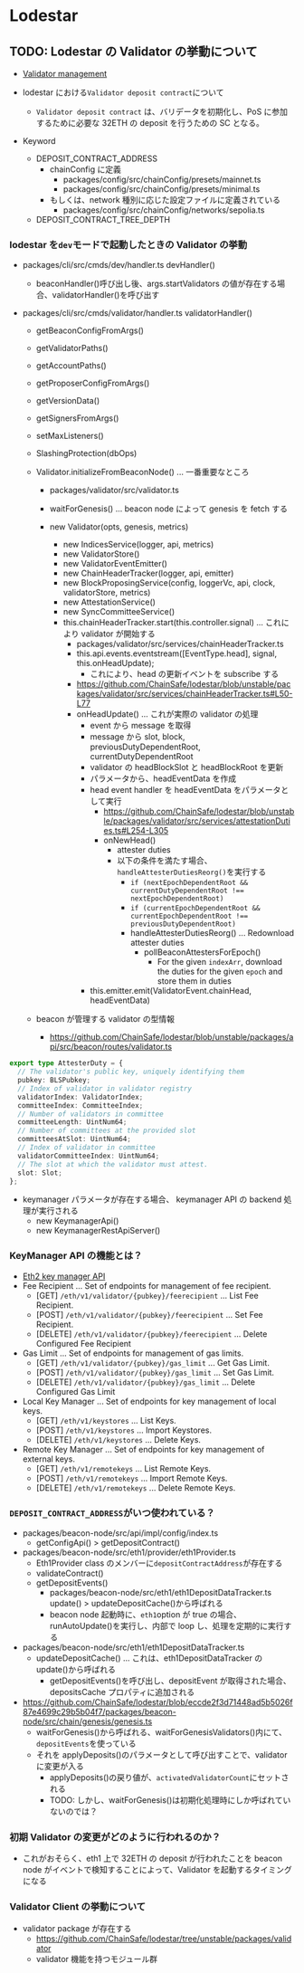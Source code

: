 # Lodestar

## TODO: Lodestar の Validator の挙動について

- [Validator management](https://chainsafe.github.io/lodestar/usage/validator-management/)
- lodestar における`Validator deposit contract`について

  - `Validator deposit contract` は、バリデータを初期化し、PoS に参加するために必要な 32ETH の deposit を行うための SC となる。

- Keyword
  - DEPOSIT_CONTRACT_ADDRESS
    - chainConfig に定義
      - packages/config/src/chainConfig/presets/mainnet.ts
      - packages/config/src/chainConfig/presets/minimal.ts
    - もしくは、network 種別に応じた設定ファイルに定義されている
      - packages/config/src/chainConfig/networks/sepolia.ts
  - DEPOSIT_CONTRACT_TREE_DEPTH

### lodestar を`dev`モードで起動したときの Validator の挙動

- packages/cli/src/cmds/dev/handler.ts devHandler()
  - beaconHandler()呼び出し後、args.startValidators の値が存在する場合、validatorHandler()を呼び出す
- packages/cli/src/cmds/validator/handler.ts validatorHandler()

  - getBeaconConfigFromArgs()
  - getValidatorPaths()
  - getAccountPaths()
  - getProposerConfigFromArgs()
  - getVersionData()
  - getSignersFromArgs()
  - setMaxListeners()
  - SlashingProtection(dbOps)
  - Validator.initializeFromBeaconNode() ... 一番重要なところ

    - packages/validator/src/validator.ts
    - waitForGenesis() ... beacon node によって genesis を fetch する
    - new Validator(opts, genesis, metrics)

      - new IndicesService(logger, api, metrics)
      - new ValidatorStore()
      - new ValidatorEventEmitter()
      - new ChainHeaderTracker(logger, api, emitter)
      - new BlockProposingService(config, loggerVc, api, clock, validatorStore, metrics)
      - new AttestationService()
      - new SyncCommitteeService()
      - this.chainHeaderTracker.start(this.controller.signal) ... これにより validator が開始する
        - packages/validator/src/services/chainHeaderTracker.ts
        - this.api.events.eventstream([EventType.head], signal, this.onHeadUpdate);
          - これにより、head の更新イベントを subscribe する
        - https://github.com/ChainSafe/lodestar/blob/unstable/packages/validator/src/services/chainHeaderTracker.ts#L50-L77
        - onHeadUpdate() ... これが実際の validator の処理
          - event から message を取得
          - message から slot, block, previousDutyDependentRoot, currentDutyDependentRoot
          - validator の headBlockSlot と headBlockRoot を更新
          - パラメータから、headEventData を作成
          - head event handler を headEventData をパラメータとして実行
            - https://github.com/ChainSafe/lodestar/blob/unstable/packages/validator/src/services/attestationDuties.ts#L254-L305
            - onNewHead()
              - attester duties
              - 以下の条件を満たす場合、`handleAttesterDutiesReorg()`を実行する
                - `if (nextEpochDependentRoot && currentDutyDependentRoot !== nextEpochDependentRoot)`
                - `if (currentEpochDependentRoot && currentEpochDependentRoot !== previousDutyDependentRoot)`
                - handleAttesterDutiesReorg() ... Redownload attester duties
                  - pollBeaconAttestersForEpoch()
                    - For the given `indexArr`, download the duties for the given `epoch` and store them in duties
          - this.emitter.emit(ValidatorEvent.chainHead, headEventData)

  - beacon が管理する validator の型情報
    - https://github.com/ChainSafe/lodestar/blob/unstable/packages/api/src/beacon/routes/validator.ts

```ts
export type AttesterDuty = {
  // The validator's public key, uniquely identifying them
  pubkey: BLSPubkey;
  // Index of validator in validator registry
  validatorIndex: ValidatorIndex;
  committeeIndex: CommitteeIndex;
  // Number of validators in committee
  committeeLength: UintNum64;
  // Number of committees at the provided slot
  committeesAtSlot: UintNum64;
  // Index of validator in committee
  validatorCommitteeIndex: UintNum64;
  // The slot at which the validator must attest.
  slot: Slot;
};
```

- keymanager パラメータが存在する場合、 keymanager API の backend 処理が実行される
  - new KeymanagerApi()
  - new KeymanagerRestApiServer()

### KeyManager API の機能とは？

- [Eth2 key manager API](https://ethereum.github.io/keymanager-APIs/?urls.primaryName=dev)
- Fee Recipient ... Set of endpoints for management of fee recipient.
  - [GET] `/eth​/v1​/validator​/{pubkey}​/feerecipient` ... List Fee Recipient.
  - [POST] `​/eth​/v1​/validator​/{pubkey}​/feerecipient` ... Set Fee Recipient.
  - [DELETE] `/eth​/v1​/validator​/{pubkey}​/feerecipient` ... Delete Configured Fee Recipient
- Gas Limit ... Set of endpoints for management of gas limits.
  - [GET] `​/eth​/v1​/validator​/{pubkey}​/gas_limit` ... Get Gas Limit.
  - [POST] `​/eth​/v1​/validator​/{pubkey}​/gas_limit` ... Set Gas Limit.
  - [DELETE] `​/eth​/v1​/validator​/{pubkey}​/gas_limit` ... Delete Configured Gas Limit
- Local Key Manager ... Set of endpoints for key management of local keys.
  - [GET] `​/eth​/v1​/keystores` ... List Keys.
  - [POST] `​/eth​/v1​/keystores` ... Import Keystores.
  - [DELETE] `​/eth​/v1​/keystores` ... Delete Keys.
- Remote Key Manager ... Set of endpoints for key management of external keys.
  - [GET] `​/eth​/v1​/remotekeys` ... List Remote Keys.
  - [POST] `​/eth​/v1​/remotekeys` ... Import Remote Keys.
  - [DELETE] `​/eth​/v1​/remotekeys` ... Delete Remote Keys.

### `DEPOSIT_CONTRACT_ADDRESS`がいつ使われている？

- packages/beacon-node/src/api/impl/config/index.ts
  - getConfigApi() > getDepositContract()
- packages/beacon-node/src/eth1/provider/eth1Provider.ts
  - Eth1Provider class のメンバーに`depositContractAddress`が存在する
  - validateContract()
  - getDepositEvents()
    - packages/beacon-node/src/eth1/eth1DepositDataTracker.ts update() > updateDepositCache()から呼ばれる
    - beacon node 起動時に、`eth1`option が true の場合、runAutoUpdate()を実行し、内部で loop し、処理を定期的に実行する
- packages/beacon-node/src/eth1/eth1DepositDataTracker.ts
  - updateDepositCache() ... これは、eth1DepositDataTracker の update()から呼ばれる
    - getDepositEvents()を呼び出し、depositEvent が取得された場合、depositsCache プロパティに追加される
- https://github.com/ChainSafe/lodestar/blob/eccde2f3d71448ad5b5026f87e4699c29b5b04f7/packages/beacon-node/src/chain/genesis/genesis.ts
  - waitForGenesis()から呼ばれる、waitForGenesisValidators()内にて、`depositEvents`を使っている
  - それを applyDeposits()のパラメータとして呼び出すことで、validator に変更が入る
    - applyDeposits()の戻り値が、`activatedValidatorCount`にセットされる
    - TODO: しかし、waitForGenesis()は初期化処理時にしか呼ばれていないのでは？

### 初期 Validator の変更がどのように行われるのか？

- これがおそらく、eth1 上で 32ETH の deposit が行われたことを beacon node がイベントで検知することによって、Validator を起動するタイミングになる

### Validator Client の挙動について

- validator package が存在する
  - https://github.com/ChainSafe/lodestar/tree/unstable/packages/validator
  - validator 機能を持つモジュール群
